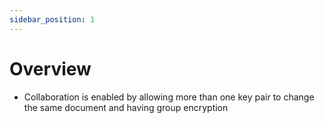 ```yaml
---
sidebar_position: 1
---
```


# Overview

- Collaboration is enabled by allowing more than one key pair to change the same document and having group encryption